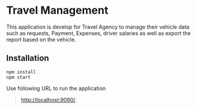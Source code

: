 # Travel Management

This application is develop for Travel Agency to manage their vehicle data such as requests, Payment, Expenses, driver salaries as well as export the report based  on the vehicle.

## Installation

```
npm install
npm start
```

Use following URL to run the application

>  [http://localhost:9090/](http://localhost:9090/).